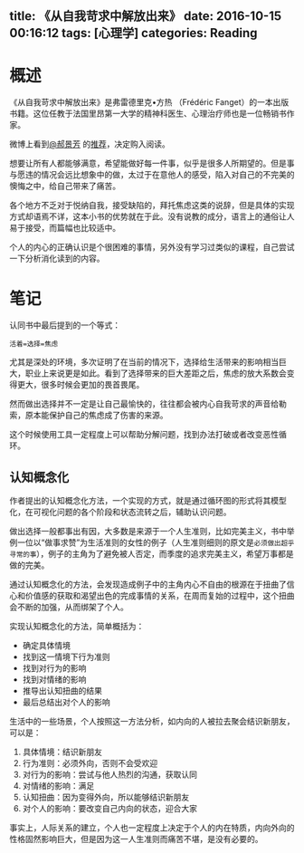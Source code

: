 title: 《从自我苛求中解放出来》
date: 2016-10-15 00:16:12
tags: [心理学]
categories: Reading
---

# 概述

《从自我苛求中解放出来》是弗雷德里克•方热 （Frédéric Fanget）的一本出版书籍。这位任教于法国里昂第一大学的精神科医生、心理治疗师也是一位畅销书作家。

微博上看到[@郝景芳](http://weibo.com/u/2076852385) 的[推荐](http://weibo.com/2076852385/E6FiHkXNn)，决定购入阅读。

想要让所有人都能够满意，希望能做好每一件事，似乎是很多人所期望的。但是事与愿违的情况会远比想象中的做，太过于在意他人的感受，陷入对自己的不完美的懊悔之中，给自己带来了痛苦。

各个地方不乏对于悦纳自我，接受缺陷的，拜托焦虑这类的说辞，但是具体的实现方式却语焉不详，这本小书的优势就在于此。没有说教的成分，语言上的通俗让人易于接受，而篇幅也比较适中。

个人的内心的正确认识是个很困难的事情，另外没有学习过类似的课程，自己尝试一下分析消化读到的内容。

# 笔记

认同书中最后提到的一个等式：

```
活着=选择=焦虑
```

尤其是深处的环境，多次证明了在当前的情况下，选择给生活带来的影响相当巨大，职业上来说更是如此。看到了选择带来的巨大差距之后，焦虑的放大系数会变得更大，很多时候会更加的畏首畏尾。

然而做出选择并不一定是让自己最愉快的，往往都会被内心自我苛求的声音给勒索，原本能保护自己的焦虑成了伤害的来源。

这个时候使用工具一定程度上可以帮助分解问题，找到办法打破或者改变恶性循环。

## 认知概念化

作者提出的认知概念化方法，一个实现的方式，就是通过循环图的形式将其模型化，在可视化问题的各个阶段和状态流转之后，辅助认识问题。

做出选择一般都事出有因，大多数是来源于一个人生准则，比如完美主义，书中举例一位以“做事求赞”为生活准则的女性的例子（人生准则细则的原文是`必须做出超乎寻常的事`），例子的主角为了避免被人否定，而季度的追求完美主义，希望万事都是做的完美。

通过认知概念化的方法，会发现造成例子中的主角内心不自由的根源在于扭曲了信心和价值感的获取和渴望出色的完成事情的关系，在周而复始的过程中，这个扭曲会不断的加强，从而绑架了个人。

实现认知概念化的方法，简单概括为：

+ 确定具体情境
+ 找到这一情境下行为准则
+ 找到对行为的影响
+ 找到对情绪的影响
+ 推导出认知扭曲的结果
+ 最后总结出对个人的影响

生活中的一些场景，个人按照这一方法分析，如内向的人被拉去聚会结识新朋友，可以是：

1. 具体情境：结识新朋友
2. 行为准则：必须外向，否则不会受欢迎
3. 对行为的影响：尝试与他人热烈的沟通，获取认同
4. 对情绪的影响：满足
5. 认知扭曲：因为变得外向，所以能够结识新朋友
6. 对个人的影响：要改变自己内向的状态，迎合大家

事实上，人际关系的建立，个人也一定程度上决定于个人的内在特质，内向外向的性格固然影响巨大，但是因为这一人生准则而痛苦不堪，是没有必要的。




